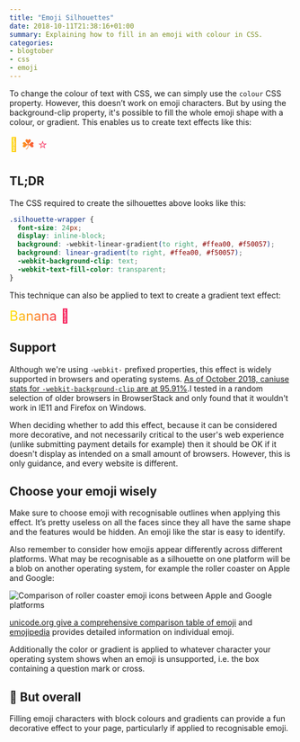 ```yaml
---
title: "Emoji Silhouettes"
date: 2018-10-11T21:38:16+01:00
summary: Explaining how to fill in an emoji with colour in CSS.
categories:
- blogtober
- css
- emoji
---
```


To change the colour of text with CSS, we can simply use the `colour` CSS property. However, this doesn’t work on emoji characters. But by using the background-clip property, it's possible to fill the whole emoji shape with a colour, or gradient. This enables us to create text effects like this:

<style>
.silhouette-one {
    font-size: 24px;
    display: inline-block;
    background: -webkit-linear-gradient(to right, #ffea00, #f50057);
  background: linear-gradient(to right, #ffea00, #f50057);
  -webkit-background-clip: text;
  -webkit-text-fill-color: transparent;
}
</style>

<div class="silhouette-one">🐘 ☘️ ⭐️</div>

## TL;DR

The CSS required to create the silhouettes above looks like this:

```css
.silhouette-wrapper {
  font-size: 24px;
  display: inline-block;
  background: -webkit-linear-gradient(to right, #ffea00, #f50057);
  background: linear-gradient(to right, #ffea00, #f50057);
  -webkit-background-clip: text;
  -webkit-text-fill-color: transparent;
}
```

This technique can also be applied to text to create a gradient text effect:

<div class="silhouette-one">Banana 🍌</div>

## Support

Although we're using `-webkit-` prefixed properties, this effect is widely supported in browsers and operating systems. [As of October 2018, caniuse stats for `-webkit-background-clip` are at 95.91%](https://caniuse.com/#search=-webkit-background-clip).I tested in a random selection of older browsers in BrowserStack and only found that it wouldn't work in IE11 and Firefox on Windows.

When deciding whether to add this effect, because it can be considered more decorative, and not necessarily critical to the user's web experience (unlike submitting payment details for example) then it should be OK if it doesn't display as intended on a small amount of browsers. However, this is only guidance, and every website is different.

## Choose your emoji wisely

Make sure to choose emoji with recognisable outlines when applying this effect. It’s pretty useless on all the faces since they all have the same shape and the features would be hidden. An emoji like the star is easy to identify.

Also remember to consider how emojis appear differently across different platforms. What may be recognisable as a silhouette on one platform will be a blob on another operating system, for example the roller coaster on Apple and Google:

![Comparison of roller coaster emoji icons between Apple and Google platforms](/images/rollercoaster-emoji.png)

[unicode.org give a comprehensive comparison table of emoji](https://unicode.org/emoji/charts/full-emoji-list.html) and [emojipedia](https://emojipedia.org/) provides detailed information on individual emoji.

Additionally the color or gradient is applied to whatever character your operating system shows when an emoji is unsupported, i.e. the box containing a question mark or cross.

## 🤔 But overall

Filling emoji characters with block colours and gradients can provide a fun decorative effect to your page, particularly if applied to recognisable emoji.
